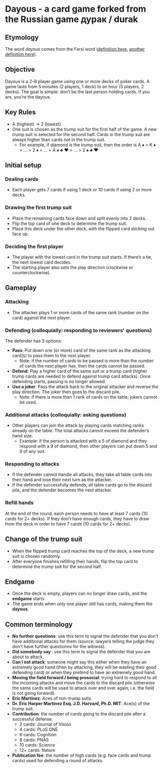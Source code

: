 # Dayous - a card game forked from the Russian game дурак / durak

## Etymology
The word *dayous* comes from the Farsi word ([definition here](https://www.urbandictionary.com/define.php?term=dayous), [another definition here](https://en.wikipedia.org/wiki/Dayouth)).

## Objective
Dayous is a 2–8 player game using one or more decks of poker cards. A game lasts from 5 minutes (2 players, 1 deck) to an hour (5 players, 2 decks). The goal is simple: don’t be the last person holding cards. If you are, you’re the dayous.

## Key Rules
- A (highest) -> 2 (lowest)
- One suit is chosen as the trump suit for the first half of the game. A new trump suit is selected for the second half. Cards in the trump suit are always higher than cards not in the trump suit.
    - For example, if diamond is the trump suit, then the order is A :diamonds: > K :diamonds: > ... > 2 :diamonds: > ... > A :spades: :clubs: :hearts: > ... > 2 :spades: :clubs: :hearts:

## Initial setup

### Dealing cards
- Each player gets 7 cards if using 1 deck or 10 cards if using 2 or more decks.

### Drawing the first trump suit
- Place the remaining cards face down and split evenly into 2 decks.
- Flip the top card of one deck to determine the trump suit.
- Place this deck under the other deck, with the flipped card sticking out face up.

### Deciding the first player
- The player with the lowest card in the trump suit starts. If there’s a tie, the next lowest card decides.
- The starting player also sets the play direction (clockwise or counterclockwise).

## Gameplay

### Attacking
- The attacker plays 1 or more cards of the same rank (number on the card) against the next player.

### Defending (colloquially: responding to reviewers' questions)
The defender has 3 options:
- **Pass**: Put down one (or more) card of the same rank as the attacking card(s) to pass them to the next player. 
    - Note: if the number of cards to be passed is more than the number of cards the next player has, then the cards cannot be passed. 
- **Defend**: Play a higher card of the same suit or a trump card (higher trump cards are needed to defend against trump card attacks). Once defending starts, passing is no longer allowed.
- **Use a joker**: Pass the attack back to the original attacker and reverse the play direction. The joker then goes to the discard pile. 
    - Note: if there is more than 1 rank of cards on the table, jokers cannot be used. 

### Additional attacks (colloquially: asking questions)
- Other players can join the attack by playing cards matching ranks already on the table. The total attacks cannot exceed the defender’s hand size.
    -  Example: if the person is attacked with a 5 of diamond and they respond with a 9 of diamond, then other players can put down 5 and 9 of any suit.

### Responding to attacks
- If the defender cannot handle all attacks, they take all table cards into their hand and lose their next turn as the attacker.
- If the defender successfully defends, all table cards go to the discard pile, and the defender becomes the next attacker.

### Refill hands
At the end of the round, each person needs to have at least 7 cards (10 cards for 2+ decks). If they don't have enough cards, they have to draw from the deck in order to have 7 cards (10 cards for 2+ decks).

## Change of the trump suit
- When the flipped trump card reaches the top of the deck, a new trump suit is chosen randomly.
- After everyone finishes refilling their hands, flip the top card to determine the trump suit for the second half.

## Endgame
- Once the deck is empty, players can no longer draw cards, and the **endgame** starts
- The game ends when only one player still has cards, making them the **dayous**.


## Common terminology
- **No further questions**: use this term to signal the defender that you don't have additional attacks for them (source: lawyers telling the judge they don't have further questionns for the witness).
- **Did somebody say <any card already on the table>**: use this term to signal the defender that you are about to attack.
- **Can I not attack**: someone might say this either when they have an extremely good hand (then by attacking, they will be wasting their good defending card) or when they pretend to have an extremely good hand. 
- **Moving the field forward / being prosocial**: trying hard to respond to all the incoming attacks and move the cards to the discard pile (otherwise the same cards will be used to attack over and over again; i.e. the field is not going forward).
- **Eric Martínez**: Aces of non-trump suits.
- **Dr. Eric Harper Martínez Esq. J.D. Harvard, Ph.D. MIT**: Ace(s) of the trump suit.
- **Contribution**: the number of cards going to the discard pile after a successful defense.
    - 2 cards: Journal of Vision
    - 4 cards: PLoS ONE
    - 6 cards: Cognition
    - 8 cards: PNAS
    - 10 cards: Science
    - 12+ cards: Nature
- **Publication fee**: the number of high cards (e.g. face cards and trump cards) used for defending a round of attacks.

